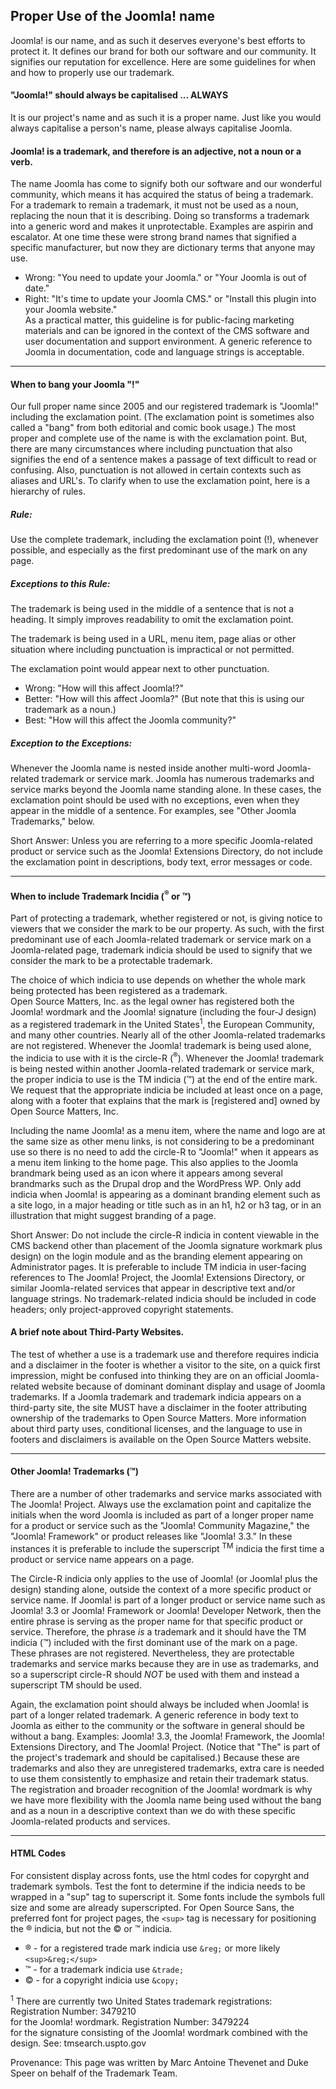 ## Proper Use of the Joomla! name
Joomla! is our name, and as such it deserves everyone's best efforts to protect it.  It defines our brand for both our software and our community.  It signifies our reputation for excellence.  Here are some guidelines for when and how to properly use our trademark.

#### "Joomla!" should always be capitalised ... ALWAYS
It is our project's name and as such it is a proper name.  Just like you would always capitalise a person's name, please always capitalise Joomla.

#### Joomla! is a trademark, and therefore is an adjective, not a noun or a verb.
The name Joomla has come to signify both our software and our wonderful community, which means it has acquired the status of being a trademark.  For a trademark to remain a trademark, it must not be used as a noun, replacing the noun that it is describing.  Doing so transforms a trademark into a generic word and makes it unprotectable.  Examples are aspirin and escalator. At one time these were strong brand names that signified a specific manufacturer, but now they are dictionary terms that anyone may use.  
* Wrong:  "You need to update your Joomla." or "Your Joomla is out of date."
* Right:  "It's time to update your Joomla CMS." or "Install this plugin into your Joomla website."  
As a practical matter, this guideline is for public-facing marketing materials and can be ignored in the context of the CMS software and user documentation and support environment.  A generic reference to Joomla in documentation, code and language strings is acceptable.
---------

#### When to bang your Joomla "!"
Our full proper name since 2005 and our registered trademark is "Joomla!" including the exclamation point.  (The exclamation point is sometimes also called a "bang" from both editorial and comic book usage.)  The most proper and complete use of the name is with the exclamation point.  But, there are many circumstances where including punctuation that also signifies the end of a sentence makes a passage of text difficult to read or confusing.  Also, punctuation is not allowed in certain contexts such as aliases and URL's.  To clarify when to use the exclamation point, here is a hierarchy of rules.

##### Rule: 
Use the complete trademark, including the exclamation point (!), whenever possible, and especially as the first predominant use of the mark on any page.

##### Exceptions to this Rule:
The trademark is being used in the middle of a sentence that is not a heading.  It simply improves readability to omit the exclamation point.

The trademark is being used in a URL, menu item, page alias or other situation where including punctuation is impractical or not permitted.

The exclamation point would appear next to other punctuation.  
* Wrong:  "How will this affect Joomla!?" 
* Better:  "How will this affect Joomla?"  (But note that this is using our trademark as a noun.)
* Best:  "How will this affect the Joomla community?" 

##### Exception to the Exceptions:
Whenever the Joomla name is nested inside another multi-word Joomla-related trademark or service mark.  Joomla has numerous trademarks and service marks beyond the Joomla name standing alone.  In these cases, the exclamation point should be used with no exceptions, even when they appear in the middle of a sentence.  For examples, see "Other Joomla Trademarks," below.

Short Answer:  Unless you are referring to a more specific Joomla-related product or service such as the Joomla! Extensions Directory, do not include the exclamation point in descriptions, body text, error messages or code.

---------

#### When to include Trademark Incidia (<sup>&reg;</sup> or &trade;) 
Part of protecting a trademark, whether registered or not, is giving notice to viewers that we consider the mark to be our property.  As such, with the first predominant use of each Joomla-related trademark or service mark on a Joomla-related page, trademark indicia should be used to signify that we consider the mark to be a protectable trademark.  

The choice of which indicia to use depends on whether the whole mark being protected has been registered as a trademark.  
Open Source Matters, Inc. as the legal owner has registered both the Joomla! wordmark and the Joomla! signature (including the four-J design) as a registered trademark in the United States<sup>1</sup>, the European Community, and many other countries.  Nearly all of the other Joomla-related trademarks are not registered.  Whenever the Joomla! trademark is being used alone, the indicia to use with it is the circle-R (<sup>&reg;</sup>).  Whenever the Joomla! trademark is being nested within another Joomla-related trademark or service mark, the proper indicia to use is the TM indicia (&trade;) at the end of the entire mark.  We request that the appropriate indicia be included at least once on a page, along with a footer that explains that the mark is [registered and] owned by Open Source Matters, Inc.

Including the name Joomla! as a menu item, where the name and logo are at the same size as other menu links, is not considering to be a predominant use so there is no need to add the circle-R to "Joomla!" when it appears as a menu item linking to the home page. This also applies to the Joomla brandmark being used as an icon where it appears among several brandmarks such as the Drupal drop and the WordPress WP.  Only add indicia when Joomla! is appearing as a dominant branding element such as a site logo, in a major heading or title such as in an h1, h2 or h3 tag, or in an illustration that might suggest branding of a page.

Short Answer:  Do not include the circle-R indicia in content viewable in the CMS backend other than placement of the Joomla signature workmark plus design) on the login module and as the branding element appearing on Administrator pages.  It is preferable to include TM indicia in user-facing references to The Joomla! Project, the Joomla! Extensions Directory, or similar Joomla-related services that appear in descriptive text and/or language strings.  No trademark-related indicia should be included in code headers; only project-approved copyright statements.

#### A brief note about Third-Party Websites.  
The test of whether a use is a trademark use and therefore requires indicia and a disclaimer in the footer is whether a visitor to the site, on a quick first impression, might be confused into thinking they are on an official Joomla-related website because of dominant dominant display and usage of Joomla trademarks.  If a Joomla trademark and trademark indicia appears on a third-party site, the site MUST have a disclaimer in the footer attributing ownership of the trademarks to Open Source Matters.  More information about third party uses, conditional licenses, and the language to use in footers and disclaimers is available on the Open Source Matters website.

----------

#### Other Joomla! Trademarks (&trade;)
There are a number of other trademarks and service marks associated with The Joomla! Project.  Always use the exclamation point and capitalize the initials when the word Joomla is included as part of a longer proper name for a product or service such as the "Joomla! Community Magazine," the "Joomla! Framework" or product releases like "Joomla! 3.3." In these instances it is preferable to include the superscript <sup>TM</sup> indicia the first time a product or service name appears on a page.

The Circle-R indicia only applies to the use of Joomla! (or Joomla! plus the design) standing alone, outside the context of a more specific product or service name. If Joomla! is part of a longer product or service name such as Joomla! 3.3 or Joomla! Framework or Joomla! Developer Network, then the entire phrase is serving as the proper name for that specific product or service. Therefore, the phrase <em>is</em> a trademark and it should have the TM indicia (&trade;) included with the first dominant use of the mark on a page. These phrases are not registered.  Nevertheless, they are protectable trademarks and service marks because they are in use as trademarks, and so a superscript circle-R should <em>NOT</em> be used with them and instead a superscript TM should be used.

Again, the exclamation point should always be included when Joomla! is part of a longer related trademark.  A generic reference in body text to Joomla as either to the community or the software in general should be without a bang.  Examples: Joomla! 3.3, the Joomla! Framework, the Joomla! Extensions Directory, and The Joomla! Project.  (Notice that "The" is part of the project's trademark and should be capitalised.)   Because these are trademarks and also they are unregistered trademarks, extra care is needed to use them consistently to emphasize and retain their trademark status. The registration and broader recognition of the Joomla! wordmark is why we have more flexibility with the Joomla name being used without the bang and as a noun in a descriptive context than we do with these specific Joomla-related products and services.

--------------

#### HTML Codes
For consistent display across fonts, use the html codes for copyrght and trademark symbols.  Test the font to determine if the indicia needs to be wrapped in a "sup" tag to superscript it.  Some fonts include the symbols full size and some are already superscripted.  For Open Source Sans, the preferred font for project pages, the `<sup>` tag is necessary for positioning the &reg; indicia, but not the &copy; or &trade; indicia.

* &reg; - for a registered trade mark indicia use `&reg;` or more likely `<sup>&reg;</sup>`
* &trade; - for a trademark indicia use `&trade;`
* &copy; - for a copyright indicia use  `&copy;`

<p><sup>1</sup> There are currently two United States trademark registrations:<br>
Registration Number: 3479210<br> for the Joomla! wordmark.
Registration Number: 3479224<br> for the signature consisting of the Joomla! wordmark combined with the design.
See: tmsearch.uspto.gov

Provenance:  This page was written by Marc Antoine Thevenet and Duke Speer on behalf of the Trademark Team.
